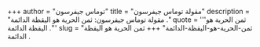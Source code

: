 +++
author = "توماس جيفرسون"
title = "مقولة توماس جيفرسون"
description = "مقولة توماس جيفرسون: ثمن الحرية هو اليقظة الدائمة ."
quote = '''ثمن الحرية هو اليقظة الدائمة .'''
slug = "ثمن-الحرية-هو-اليقظة-الدائمة"
+++
ثمن الحرية هو اليقظة الدائمة .
